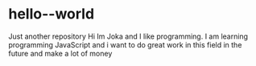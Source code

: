 # hello--world
Just another repository
Hi 
Im Joka and I like programming.
I am learning programming JavaScript and i want to do great work in this field in the future and make a lot of money
